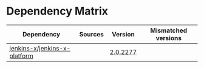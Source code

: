 # Dependency Matrix

Dependency | Sources | Version | Mismatched versions
---------- | ------- | ------- | -------------------
[jenkins-x/jenkins-x-platform](https://github.com/jenkins-x/jenkins-x-platform) |  | [2.0.2277](https://github.com/jenkins-x/jenkins-x-platform/releases/tag/v2.0.2277) | 

